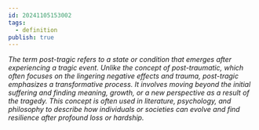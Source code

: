 ```yaml
---
id: 20241105153002
tags:
  - definition
publish: true
---
```

*The term post-tragic refers to a state or condition that emerges after experiencing a tragic event. Unlike the concept of post-traumatic, which often focuses on the lingering negative effects and trauma, post-tragic emphasizes a transformative process. It involves moving beyond the initial suffering and finding meaning, growth, or a new perspective as a result of the tragedy. This concept is often used in literature, psychology, and philosophy to describe how individuals or societies can evolve and find resilience after profound loss or hardship.*